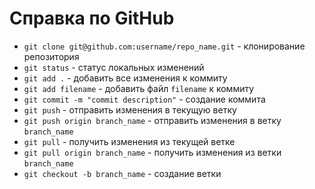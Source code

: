 # Справка по GitHub

* `git clone git@github.com:username/repo_name.git` - клонирование репозитория
* `git status` - статус локальных изменений
* `git add .` - добавить все изменения к коммиту
* `git add filename` - добавить файл `filename` к коммиту
* `git commit -m "commit description"` - создание коммита
* `git push` - отправить изменения в текущую ветку
* `git push origin branch_name` - отправить изменения в ветку `branch_name`
* `git pull` - получить изменения из текущей ветке
* `git pull origin branch_name` - получить изменения из ветки `branch_name`
* `git checkout -b branch_name` - создание ветки

